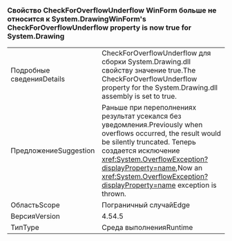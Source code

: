### <a name="winforms-checkforoverflowunderflow-property-is-now-true-for-systemdrawing"></a><span data-ttu-id="44039-101">Свойство CheckForOverflowUnderflow WinForm больше не относится к System.Drawing</span><span class="sxs-lookup"><span data-stu-id="44039-101">WinForm's CheckForOverflowUnderflow property is now true for System.Drawing</span></span>

|   |   |
|---|---|
|<span data-ttu-id="44039-102">Подробные сведения</span><span class="sxs-lookup"><span data-stu-id="44039-102">Details</span></span>|<span data-ttu-id="44039-103">CheckForOverflowUnderflow для сборки System.Drawing.dll свойству значение true.</span><span class="sxs-lookup"><span data-stu-id="44039-103">The CheckForOverflowUnderflow property for the System.Drawing.dll assembly is set to true.</span></span>|
|<span data-ttu-id="44039-104">Предложение</span><span class="sxs-lookup"><span data-stu-id="44039-104">Suggestion</span></span>|<span data-ttu-id="44039-105">Раньше при переполнениях результат усекался без уведомления.</span><span class="sxs-lookup"><span data-stu-id="44039-105">Previously when overflows occurred, the result would be silently truncated.</span></span> <span data-ttu-id="44039-106">Теперь создается исключение <xref:System.OverflowException?displayProperty=name>,</span><span class="sxs-lookup"><span data-stu-id="44039-106">Now an <xref:System.OverflowException?displayProperty=name> exception is thrown.</span></span>|
|<span data-ttu-id="44039-107">Область</span><span class="sxs-lookup"><span data-stu-id="44039-107">Scope</span></span>|<span data-ttu-id="44039-108">Пограничный случай</span><span class="sxs-lookup"><span data-stu-id="44039-108">Edge</span></span>|
|<span data-ttu-id="44039-109">Версия</span><span class="sxs-lookup"><span data-stu-id="44039-109">Version</span></span>|<span data-ttu-id="44039-110">4.5</span><span class="sxs-lookup"><span data-stu-id="44039-110">4.5</span></span>|
|<span data-ttu-id="44039-111">Тип</span><span class="sxs-lookup"><span data-stu-id="44039-111">Type</span></span>|<span data-ttu-id="44039-112">Среда выполнения</span><span class="sxs-lookup"><span data-stu-id="44039-112">Runtime</span></span>|

